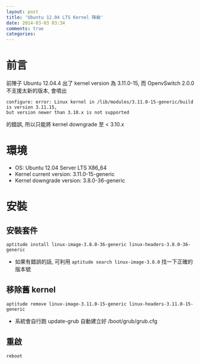 ```yaml
---
layout: post
title: 'Ubuntu 12.04 LTS Kernel 降級'
date: 2014-03-03 03:34
comments: true
categories: 
---
```

# 前言
前陣子 Ubuntu 12.04.4 出了 kernel version 為 3.11.0-15, 而 OpenvSwitch 2.0.0 不支援太新的版本, 會噴出 
```
configure: error: Linux kernel in /lib/modules/3.11.0-15-generic/build is version 3.11.15, 
but version newer than 3.10.x is not supported
``` 
的錯誤, 所以只能將 kernel downgrade 至 < 3.10.x
# 環境
- OS: Ubuntu 12.04 Server LTS X86_64 
- Kernel current version:  3.11.0-15-generic
- Kernel downgrade version: 3.8.0-36-generic
  
# 安裝
## 安裝套件
```
aptitude install linux-image-3.8.0-36-generic linux-headers-3.8.0-36-generic
```
* 如果有錯誤的話, 可利用 ```aptitude search linux-image-3.8.0``` 找一下正確的版本號

## 移除舊 kernel 
```
aptitude remove linux-image-3.11.0-15-generic linux-headers-3.11.0-15-generic
```
* 系統會自行跑 update-grub 自動建立好 /boot/grub/grub.cfg

## 重啟
```
reboot
```

